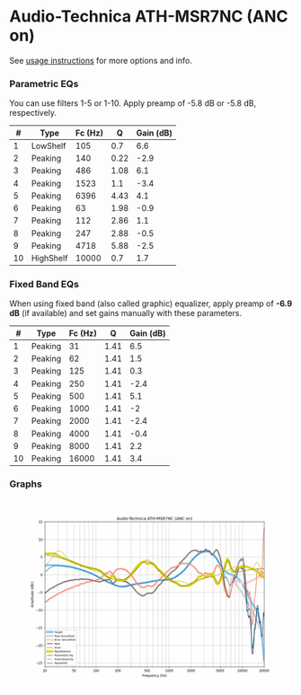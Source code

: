 # Audio-Technica ATH-MSR7NC (ANC on)
See [usage instructions](https://github.com/jaakkopasanen/AutoEq#usage) for more options and info.

### Parametric EQs
You can use filters 1-5 or 1-10. Apply preamp of -5.8 dB or -5.8 dB, respectively.

|   # | Type      |   Fc (Hz) |    Q |   Gain (dB) |
|-----|-----------|-----------|------|-------------|
|   1 | LowShelf  |       105 | 0.7  |         6.6 |
|   2 | Peaking   |       140 | 0.22 |        -2.9 |
|   3 | Peaking   |       486 | 1.08 |         6.1 |
|   4 | Peaking   |      1523 | 1.1  |        -3.4 |
|   5 | Peaking   |      6396 | 4.43 |         4.1 |
|   6 | Peaking   |        63 | 1.98 |        -0.9 |
|   7 | Peaking   |       112 | 2.86 |         1.1 |
|   8 | Peaking   |       247 | 2.88 |        -0.5 |
|   9 | Peaking   |      4718 | 5.88 |        -2.5 |
|  10 | HighShelf |     10000 | 0.7  |         1.7 |

### Fixed Band EQs
When using fixed band (also called graphic) equalizer, apply preamp of **-6.9 dB** (if available) and set gains manually with these parameters.

|   # | Type    |   Fc (Hz) |    Q |   Gain (dB) |
|-----|---------|-----------|------|-------------|
|   1 | Peaking |        31 | 1.41 |         6.5 |
|   2 | Peaking |        62 | 1.41 |         1.5 |
|   3 | Peaking |       125 | 1.41 |         0.3 |
|   4 | Peaking |       250 | 1.41 |        -2.4 |
|   5 | Peaking |       500 | 1.41 |         5.1 |
|   6 | Peaking |      1000 | 1.41 |        -2   |
|   7 | Peaking |      2000 | 1.41 |        -2.4 |
|   8 | Peaking |      4000 | 1.41 |        -0.4 |
|   9 | Peaking |      8000 | 1.41 |         2.2 |
|  10 | Peaking |     16000 | 1.41 |         3.4 |

### Graphs
![](./Audio-Technica%20ATH-MSR7NC%20(ANC%20on).png)
